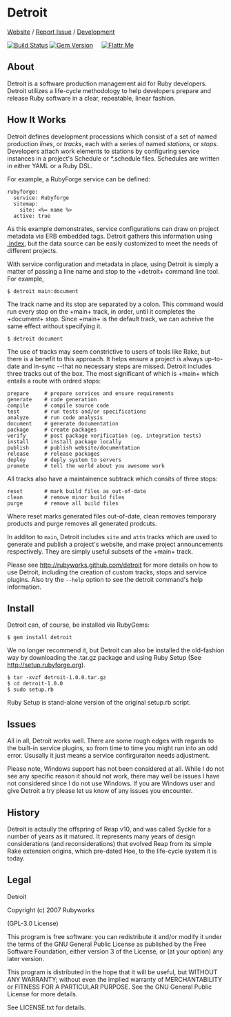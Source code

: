 # Detroit

[Website](http://rubyworks.github.com/detroit) /
[Report Issue](http://github.com/rubyworks/detroit/issues) /
[Development](http://github.com/rubyworks/detroit)

[![Build Status](https://secure.travis-ci.org/rubyworks/detroit.png)](http://travis-ci.org/rubyworks/detroit) 
[![Gem Version](https://badge.fury.io/rb/detroit.png)](http://badge.fury.io/rb/detroit) &nbsp; &nbsp;
[![Flattr Me](http://api.flattr.com/button/flattr-badge-large.png)](http://flattr.com/thing/324911/Rubyworks-Ruby-Development-Fund)


## About

Detroit is a software production management aid for Ruby developers.
Detroit utilizes a life-cycle methodology to help developers prepare and
release Ruby software in a clear, repeatable, linear fashion.


## How It Works

Detroit defines development processions which consist of a set of named 
production _lines_, or _tracks_, each with a series of named _stations_,
or _stops_. Developers attach work elements to stations by configuring
service instances in a project's Schedule or *.schedule files. Schedules
are written in either YAML or a Ruby DSL.

For example, a RubyForge service can be defined:

    rubyforge:
      service: Rubyforge
      sitemap:
        site: <%= name %>
      active: true

As this example demonstrates, service configurations can draw on project
metadata via ERB embedded tags. Detroit gathers this information using
[.index](http://dotruby.github.com/indexer), but the data source can be
easily customized to meet the needs of different projects.

With service configuration and metadata in place, using Detroit is simply
a matter of passing a line name and stop to the +detroit+ command line
tool. For example,

    $ detroit main:document

The track name and its stop are separated by a colon. This command
would run every stop on the +main+ track, in order, until it completes
the +document+ stop. Since +main+ is the default track, we can acheive
the same effect without specifying it.

    $ detroit document

The use of tracks may seem constrictive to users of tools like Rake, but
there is a benefit to this approach. It helps ensure a project is 
always up-to-date and in-sync --that no necessary steps are missed.
Detroit includes three tracks out of the box. The most significant of
which is +main+ which entails a route with ordred stops:

    prepare     # prepare services and ensure requirements
    generate    # code generation
    compile     # compile source code
    test        # run tests and/or specifications
    analyze     # run code analysis
    document    # generate documentation
    package     # create packages
    verify      # post package verification (eg. integration tests)
    install     # install package locally
    publish     # publish website/documentation
    release     # release packages
    deploy      # deply system to servers
    promote     # tell the world about you awesome work

All tracks also have a maintainence subtrack which consits of three stops:

    reset       # mark build files as out-of-date
    clean       # remove minor build files
    purge       # remove all build files

Where reset marks generated files out-of-date, clean removes temporary
products and purge removes all generated prodcuts.

In additon to `main`, Detroit includes `site` and `attn` tracks which are used
to generate and publish a project's website, and make project announcements
respectively. They are simply useful subsets of the +main+ track.

Please see http://rubyworks.github.com/detroit for more details on how to
use Detroit, including the creation of custom tracks, stops and service plugins.
Also try the `--help` option to see the detroit command's help
information.


## Install

Detroit can, of course, be installed via RubyGems:

    $ gem install detroit

We no longer recommend it, but Detroit can also be installed the
old-fashion way by downloading the .tar.gz package and using
Ruby Setup (See http://setup.rubyforge.org).

    $ tar -xvzf detroit-1.0.0.tar.gz
    $ cd detroit-1.0.0
    $ sudo setup.rb

Ruby Setup is stand-alone version of the original setup.rb script.


## Issues

All in all, Detroit works well. There are some rough edges with regards
to the built-in service plugins, so from time to time you might run into
an odd error. Ususally it just means a service confirguraiton needs 
adjustment.

Please note, Windows support has not been considered at all. While I do
not see any specific reason it should not work, there may well be issues
I have not considered since I do not use Windows. If you are Windows user
and give Detroit a try please let us know of any issues you encounter.


## History

Detroit is actaully the offspring of Reap v10, and was called Syckle for 
a number of years as it matured. It represents many years of design considerations
(and reconsiderations) that evolved Reap from its simple Rake extension origins,
which pre-dated Hoe, to the life-cycle system it is today.


## Legal

Detroit

Copyright (c) 2007 Rubyworks

(GPL-3.0 License)

This program is free software: you can redistribute it and/or modify
it under the terms of the GNU General Public License as published by
the Free Software Foundation, either version 3 of the License, or
(at your option) any later version.

This program is distributed in the hope that it will be useful,
but WITHOUT ANY WARRANTY; without even the implied warranty of
MERCHANTABILITY or FITNESS FOR A PARTICULAR PURPOSE.  See the
GNU General Public License for more details.

See LICENSE.txt for details.


